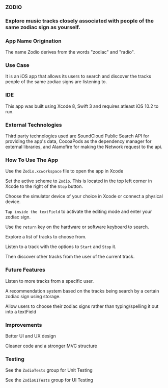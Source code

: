 ### ZODIO

### Explore music tracks closely associated with people of the same zodiac sign as yourself.

### App Name Origination
The name Zodio derives from the words "zodiac" and "radio". 

### Use Case
It is an iOS app that allows its users to search and discover the tracks people of the same zodiac signs are listening to.

### IDE
This app was built using Xcode 8, Swift 3 and requires atleast iOS 10.2 to run.

### External Technologies
Third party technologies used are SoundCloud Public Search API for providing the app's data, CocoaPods as the dependency manager for external libraries, and Alamofire for making the Network request to the api.

### How To Use The App
Use the `Zodio.xcworkspace` file to open the app in Xcode

Set the active scheme to `Zodio`. This is located in the top left corner in Xcode to the right of the `Stop` button.

Choose the simulator device of your choice in Xcode or connect a physical device.

`Tap inside the textField` to activate the editing mode and enter your zodiac sign.

Use the `return` key on the hardware or software keyboard to search.

Explore a list of tracks to choose from.

Listen to a track with the options to `Start` and `Stop` it.

Then discover other tracks from the user of the current track.

### Future Features
Listen to more tracks from a specific user.

A recommendation system based on the tracks being search by a certain zodiac sign using storage.

Allow users to choose their zodiac signs rather than typing/spelling it out into a textField

### Improvements
Better UI and UX design

Cleaner code and a stronger MVC structure

### Testing
See the `ZodioTests` group for Unit Testing

See the `ZodioUITests` group for UI Testing

